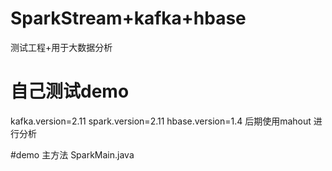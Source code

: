 # SparkStream+kafka+hbase
测试工程+用于大数据分析

# 自己测试demo 
kafka.version=2.11
spark.version=2.11
hbase.version=1.4
后期使用mahout 进行分析

#demo 主方法
SparkMain.java